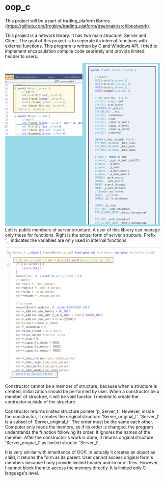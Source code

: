 # oop_c
This project will be a part of trading_plaform librires (https://github.com/frogkim/trading_platform/tree/main/src/libnetwork).

This project is a network library. It has two main structure, Server and Client.
The goal of this project is to seperate its internal functions with external functions.
This program is written by C and Windows API. I tried to implement encapsulation compile code seprately and provide limited header to users.

![Structure](https://github.com/frogkim/pictures/blob/main/oop_c_01.png)  
Left is public members of server structure. A user of this library can manage only these for functions.
Right is the actual form of server structure. Prefix '_' indicates the variables are only used in internal functions.

![Constructor](https://github.com/frogkim/pictures/blob/main/oop_c_02.png)  
Constructor cannot be a member of structure, because when a structure is created, initialization should be performed by user.
When a constructor be a member of structure, it will be void functor. I needed to create the contructor outside of the structure.

Constructor returns limited structure pointer 'p_Server_t'. However, inside the constructor, it creates the original structure 'Server_original_t'.
'Server_t' is a subset of 'Server_original_t'. The order must be the same each other. Computer only reads the memory, so if its order is changed, the program understands the function following its order.
It ignores the names of the member.
After the constructor's work is done, it returns original structure 'Server_orignal_t' as limited structer 'Server_t'.

It is very similar with inheritance of OOP. In actually it creates an object as child, it returns the form as its parent.
User cannot access original form's members because I only provide limited header and lib or dll files.
However, I cannot block them to access the memory directly. It is limited only C language's level.
